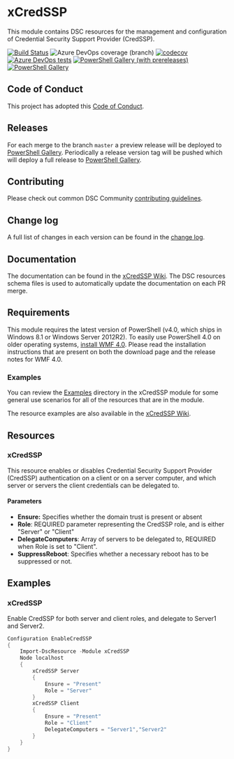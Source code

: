 # xCredSSP

This module contains DSC resources for the management and
configuration of Credential Security Support Provider (CredSSP).

<!-- Update with the correct definition number - replace 9999 with the definition number for the pipeline /-->
[![Build Status](https://dev.azure.com/dsccommunity/xCredSSP/_apis/build/status/dsccommunity.xCredSSP?branchName=main)](https://dev.azure.com/dsccommunity/xCredSSP/_build/latest?definitionId=9999&branchName=main)
![Azure DevOps coverage (branch)](https://img.shields.io/azure-devops/coverage/dsccommunity/xCredSSP/9999/main)
[![codecov](https://codecov.io/gh/dsccommunity/xCredSSP/branch/main/graph/badge.svg)](https://codecov.io/gh/dsccommunity/xCredSSP)
[![Azure DevOps tests](https://img.shields.io/azure-devops/tests/dsccommunity/xCredSSP/9999/main)](https://dsccommunity.visualstudio.com/xCredSSP/_test/analytics?definitionId=9999&contextType=build)
[![PowerShell Gallery (with prereleases)](https://img.shields.io/powershellgallery/vpre/xCredSSP?label=xCredSSP%20Preview)](https://www.powershellgallery.com/packages/xCredSSP/)
[![PowerShell Gallery](https://img.shields.io/powershellgallery/v/xCredSSP?label=xCredSSP)](https://www.powershellgallery.com/packages/xCredSSP/)

## Code of Conduct

This project has adopted this [Code of Conduct](CODE_OF_CONDUCT.md).

## Releases

For each merge to the branch `master` a preview release will be
deployed to [PowerShell Gallery](https://www.powershellgallery.com/).
Periodically a release version tag will be pushed which will deploy a
full release to [PowerShell Gallery](https://www.powershellgallery.com/).

## Contributing

Please check out common DSC Community [contributing guidelines](https://dsccommunity.org/guidelines/contributing).

## Change log

A full list of changes in each version can be found in the [change log](CHANGELOG.md).

## Documentation

The documentation can be found in the [xCredSSP Wiki](https://github.com/dsccommunity/xCredSSP/wiki).
The DSC resources schema files is used to automatically update the
documentation on each PR merge.

## Requirements

This module requires the latest version of PowerShell (v4.0, which ships in
Windows 8.1 or Windows Server 2012R2). To easily use PowerShell 4.0 on older
operating systems, [install WMF 4.0](http://www.microsoft.com/en-us/download/details.aspx?id=40855).
Please read the installation instructions that are present on both the download
page and the release notes for WMF 4.0.

### Examples

You can review the [Examples](/source/Examples) directory in the xCredSSP module
for some general use scenarios for all of the resources that are in the module.

The resource examples are also available in the [xCredSSP Wiki](https://github.com/dsccommunity/xCredSSP/wiki).

## Resources

### xCredSSP

This resource enables or disables Credential Security Support Provider (CredSSP)
authentication on a client or on a server computer, and which server or servers
the client credentials can be delegated to.

#### Parameters

- **Ensure:** Specifies whether the domain trust is present or absent
- **Role**: REQUIRED parameter representing the CredSSP role, and is either
  "Server" or "Client"
- **DelegateComputers**: Array of servers to be delegated to, REQUIRED when
  Role is set to "Client".
- **SuppressReboot**: Specifies whether a necessary reboot has to be suppressed
  or not.

## Examples

### xCredSSP

Enable CredSSP for both server and client roles, and delegate to Server1 and Server2.

```powershell
Configuration EnableCredSSP
{
    Import-DscResource -Module xCredSSP
    Node localhost
    {
        xCredSSP Server
        {
            Ensure = "Present"
            Role = "Server"
        }
        xCredSSP Client
        {
            Ensure = "Present"
            Role = "Client"
            DelegateComputers = "Server1","Server2"
        }
    }
}
```
